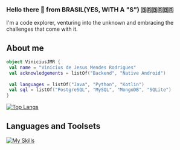 ### Hello there 👋 from BRASIL(YES, WITH A "S") 🇧🇷🇧🇷🇧🇷  

I'm a code explorer, venturing into the unknown and embracing the challenges that come with it.
                        
## **About me**
```kotlin
object ViniciusJMR {
 val name = "Vinícius de Jesus Mendes Rodrigues"
 val acknowledgements = listOf("Backend", "Native Android")
 
 val languages = listOf("Java", "Python", "Kotlin")
 val sql = listOf("PostgreSQL", "MySQL", "MongoDB", "SQLite")
}
```  

  
[![Top Langs](https://github-readme-stats-git-masterrstaa-rickstaa.vercel.app/api/top-langs/?username=ViniciusJMR&layout=compact&theme=dark#gh-dark-mode-only)](https://github.com/ViniciusJMR/github-readme-stats)


## **Languages and Toolsets**  

[![My Skills](https://skillicons.dev/icons?i=linux,java,kotlin,spring,py,django,docker,mysql,postgres,mongodb,androidstudio,idea,vscode)](https://skillicons.dev)


<!--
**ViniciusJMR/ViniciusJMR** is a ✨ _special_ ✨ repository because its `README.md` (this file) appears on your GitHub profile.

Here are some ideas to get you started:

- 🔭 I’m currently working on ...
- 🌱 I’m currently learning ...
- 👯 I’m looking to collaborate on ...
- 🤔 I’m looking for help with ...
- 💬 Ask me about ...
- 📫 How to reach me: ...
- 😄 Pronouns: ...
- ⚡ Fun fact: ...
-->
